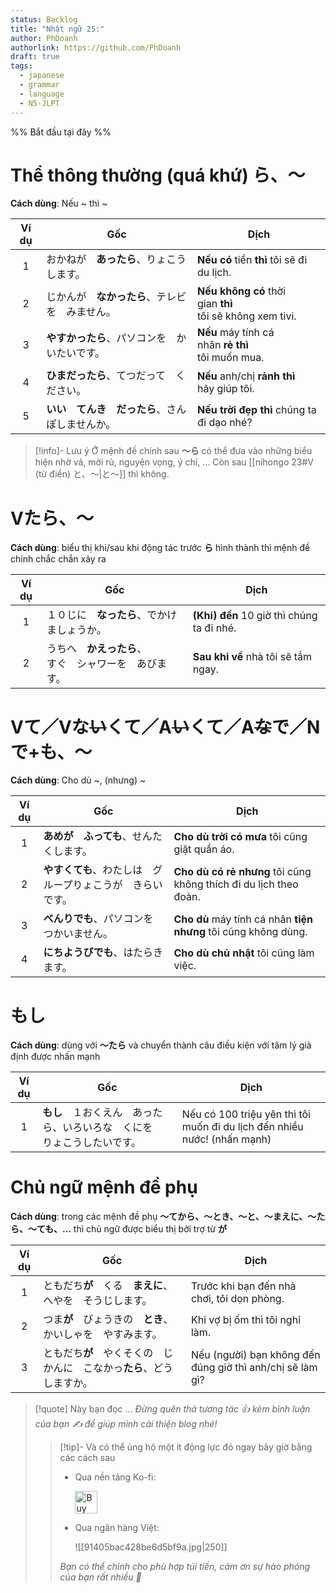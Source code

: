 ```yaml
---
status: Backlog
title: "Nhật ngữ 25:"
author: PhDoanh
authorlink: https://github.com/PhDoanh
draft: true
tags:
  - japanese
  - grammar
  - language
  - N5-JLPT
---
```

%% Bắt đầu tại đây %%
# Thể thông thường (quá khứ) ら、～
**Cách dùng**: Nếu ~ thì ~

| Ví dụ | Gốc                                            | Dịch                                                           |
|:-----:| ---------------------------------------------- | -------------------------------------------------------------- |
|   1   | おかねが　**あったら**、りょこうします。       | **Nếu có** tiền **thì** tôi sẽ đi du lịch.                     |
|   2   | じかんが　**なかったら**、テレビを　みません。 | **Nếu không có** thời gian **thì**  <br>tôi sẽ không xem tivi. |
|   3   | **やすかったら**、パソコンを　かいたいです。   | **Nếu** máy tính cá nhân **rẻ** **thì**  <br>tôi muốn mua.     |
|   4   | **ひまだったら**、てつだって　ください。       | **Nếu** anh/chị **rảnh thì**  <br>hãy giúp tôi.                |
|   5   | **いい　てんき　だったら**、さんぽしませんか。 | **Nếu trời đẹp thì** chúng ta  <br>đi dạo nhé?                 |

> [!info]- Lưu ý
> Ở mệnh đề chính sau **～ら** có thể đưa vào những biểu hiện nhờ vả, mời rủ, nguyện vọng, ý chí, … Còn sau [[nihongo 23#V (từ điển) と、～|と～]] thì không.

# Vたら、～
**Cách dùng**: biểu thị khi/sau khi động tác trước **ら** hình thành thì mệnh đề chính chắc chắn xảy ra

| Ví dụ | Gốc                                                        | Dịch                                      |
|:-----:| ---------------------------------------------------------- | ----------------------------------------- |
|   1   | １０じに　**なったら**、でかけましょうか。                 | **(Khi) đến** 10 giờ thì chúng ta đi nhé. |
|   2   | うちへ　**かえったら**、  <br>すぐ　シャワーを　あびます。 | **Sau khi về** nhà tôi sẽ tắm ngay.       |

# Vて／Vな~~い~~くて／A~~い~~くて／A~~な~~で／Nで+も、～
**Cách dùng**: Cho dù ~, (nhưng) ~

| Ví dụ | Gốc                             | Dịch                                                              |
| :---: | ------------------------------- | ----------------------------------------------------------------- |
|   1   | **あめが　ふっても**、せんたくします。           | **Cho dù trời có mưa** tôi cũng giặt quần áo.                     |
|   2   | **やすくても**、わたしは　グループりょこうが　きらいです。 | **Cho dù có rẻ nhưng** tôi cũng không thích đi du lịch theo đoàn. |
|   3   | **べんりでも**、パソコンを　つかいません。         | **Cho dù** máy tính cá nhân **tiện nhưng** tôi cũng không dùng.   |
|   4   | **にちようびでも**、はたらきます。             | **Cho dù chủ nhật** tôi cũng làm việc.                            |

# もし
**Cách dùng**: dùng với **～たら** và chuyển thành câu điều kiện với tâm lý giả định được nhấn mạnh

| Ví dụ | Gốc                                    | Dịch                                                                     |
| :---: | -------------------------------------- | ------------------------------------------------------------------------ |
|   1   | **もし**　１おくえん　あったら、いろいろな　くにを　りょこうしたいです。 | Nếu có 100 triệu yên thì tôi muốn đi du lịch đến nhiều nước! (nhấn mạnh) |

# Chủ ngữ mệnh đề phụ
**Cách dùng**: trong các mệnh đề phụ **～てから、～とき、～と、～まえに、～たら、～ても、…** thì chủ ngữ được biểu thị bởi trợ từ **が**

| Ví dụ | Gốc                                                                      | Dịch                                                      |
|:-----:| ------------------------------------------------------------------------ | --------------------------------------------------------- |
|   1   | ともだち**が**　くる　**まえに**、へやを　そうじします。                 | Trước khi bạn đến nhà chơi, tôi dọn phòng.                |
|   2   | つま**が**　びょうきの　**とき**、かいしゃを　やすみます。               | Khi vợ bị ốm thì tôi nghỉ làm.                            |
|   3   | ともだち**が**　やくそくの　じかんに　こなかっ**たら**、どう　しますか。 | Nếu (người) bạn không đến đúng giờ thì anh/chị sẽ làm gì? |

> [!quote] Này bạn đọc ...
> *Đừng quên thả tương tác 👍 kèm bình luận của bạn ✍️ để giúp mình cải thiện blog nhé!* 
> > [!tip]- Và có thể ủng hộ một ít động lực đó ngay bây giờ bằng các cách sau
> > - Qua nền tảng Ko-fi:
> > 
> >   <a href='https://ko-fi.com/M4M111S8CI' target='_blank'><img height='36' style='border:0px;height:36px;' src='https://storage.ko-fi.com/cdn/kofi3.png?v=3' border='0' alt='Buy Me a Coffee at ko-fi.com' /></a>
> > - Qua ngân hàng Việt:
> >   
> >   ![[91405bac428be6d5bf9a.jpg|250]]
> > 
> > *Bạn có thể chỉnh cho phù hợp túi tiền, cảm ơn sự hào phóng của bạn rất nhiều 🥰*